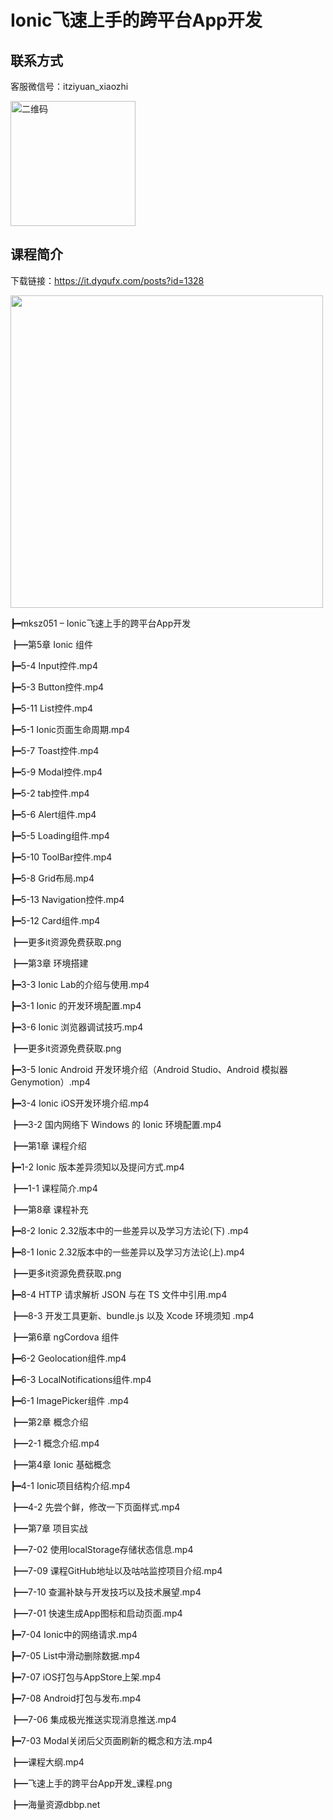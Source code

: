 # Ionic飞速上手的跨平台App开发

## 联系方式

客服微信号：itziyuan_xiaozhi

<img src="https://ziyuanyun.oss-cn-guangzhou.aliyuncs.com/common/20240614073449/666b82192834a.jpg" width="200" height="200" alt="二维码">

## 课程简介

下载链接：https://it.dyqufx.com/posts?id=1328

<img src="https://ziyuanyun.oss-cn-guangzhou.aliyuncs.com/yun/20240515153705/664466214c6d1.jpg" width="500" alt="">

  ┣━mksz051 &#8211; Ionic飞速上手的跨平台App开发

 ┣━第5章 Ionic 组件

 ┣━5-4 Input控件.mp4

 ┣━5-3 Button控件.mp4

 ┣━5-11 List控件.mp4

 ┣━5-1 Ionic页面生命周期.mp4

 ┣━5-7 Toast控件.mp4

 ┣━5-9 Modal控件.mp4

 ┣━5-2 tab控件.mp4

 ┣━5-6 Alert组件.mp4

 ┣━5-5 Loading组件.mp4

 ┣━5-10 ToolBar控件.mp4

 ┣━5-8 Grid布局.mp4

 ┣━5-13 Navigation控件.mp4

 ┣━5-12 Card组件.mp4

 ┣━更多it资源免费获取.png

 ┣━第3章 环境搭建

 ┣━3-3 Ionic Lab的介绍与使用.mp4

 ┣━3-1 Ionic 的开发环境配置.mp4

 ┣━3-6 Ionic 浏览器调试技巧.mp4

 ┣━更多it资源免费获取.png

 ┣━3-5 Ionic Android 开发环境介绍（Android Studio、Android 模拟器 Genymotion）.mp4

 ┣━3-4 Ionic iOS开发环境介绍.mp4

 ┣━3-2 国内网络下 Windows 的 Ionic 环境配置.mp4

 ┣━第1章 课程介绍

 ┣━1-2 Ionic 版本差异须知以及提问方式.mp4

 ┣━1-1 课程简介.mp4

 ┣━第8章 课程补充

 ┣━8-2 Ionic 2.32版本中的一些差异以及学习方法论(下) .mp4

 ┣━8-1 Ionic 2.32版本中的一些差异以及学习方法论(上).mp4

 ┣━更多it资源免费获取.png

 ┣━8-4 HTTP 请求解析 JSON 与在 TS 文件中引用.mp4

 ┣━8-3 开发工具更新、bundle.js 以及 Xcode 环境须知 .mp4

 ┣━第6章 ngCordova 组件

 ┣━6-2 Geolocation组件.mp4

 ┣━6-3 LocalNotifications组件.mp4

 ┣━6-1 ImagePicker组件 .mp4

 ┣━第2章 概念介绍

 ┣━2-1 概念介绍.mp4

 ┣━第4章 Ionic 基础概念

 ┣━4-1 Ionic项目结构介绍.mp4

 ┣━4-2 先尝个鲜，修改一下页面样式.mp4

 ┣━第7章 项目实战

 ┣━7-02 使用localStorage存储状态信息.mp4

 ┣━7-09 课程GitHub地址以及咕咕监控项目介绍.mp4

 ┣━7-10 查漏补缺与开发技巧以及技术展望.mp4

 ┣━7-01 快速生成App图标和启动页面.mp4

 ┣━7-04 Ionic中的网络请求.mp4

 ┣━7-05 List中滑动删除数据.mp4

 ┣━7-07 iOS打包与AppStore上架.mp4

 ┣━7-08 Android打包与发布.mp4

 ┣━7-06 集成极光推送实现消息推送.mp4

 ┣━7-03 Modal关闭后父页面刷新的概念和方法.mp4

 ┣━课程大纲.mp4

 ┣━飞速上手的跨平台App开发_课程.png

 ┣━海量资源dbbp.net

  